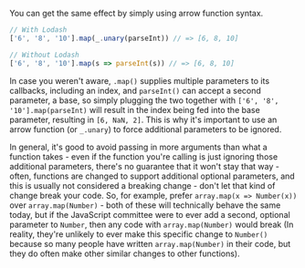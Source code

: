 You can get the same effect by simply using arrow function syntax.

```javascript
// With Lodash
['6', '8', '10'].map(_.unary(parseInt)) // => [6, 8, 10]

// Without Lodash
['6', '8', '10'].map(s => parseInt(s)) // => [6, 8, 10]
```

In case you weren't aware, `.map()` supplies multiple parameters to its callbacks, including an index, and `parseInt()` can accept a second parameter, a base, so simply plugging the two together with `['6', '8', '10'].map(parseInt)` will result in the index being fed into the base parameter, resulting in `[6, NaN, 2]`. This is why it's important to use an arrow function (or `_.unary`) to force additional parameters to be ignored.

In general, it's good to avoid passing in more arguments than what a function takes - even if the function you're calling is just ignoring those additional parameters, there's no guarantee that it won't stay that way - often, functions are changed to support additional optional parameters, and this is usually not considered a breaking change - don't let that kind of change break your code. So, for example, prefer `array.map(x => Number(x))` over `array.map(Number)` - both of these will technically behave the same today, but if the JavaScript committee were to ever add a second, optional parameter to `Number`, then any code with `array.map(Number)` would break (In reality, they're unlikely to ever make this specific change to `Number()` because so many people have written `array.map(Number)` in their code, but they do often make other similar changes to other functions).
